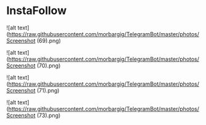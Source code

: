# InstaFollow

![alt text](https://raw.githubusercontent.com/morbargig/TelegramBot/master/photos/Screenshot (69).png)

![alt text](https://raw.githubusercontent.com/morbargig/TelegramBot/master/photos/Screenshot (70).png)

![alt text](https://raw.githubusercontent.com/morbargig/TelegramBot/master/photos/Screenshot (71).png)

![alt text](https://raw.githubusercontent.com/morbargig/TelegramBot/master/photos/Screenshot (73).png)
